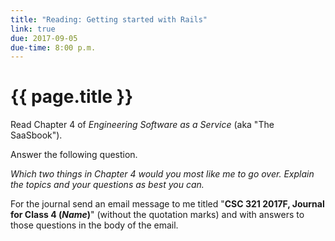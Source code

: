 ```yaml
---
title: "Reading: Getting started with Rails"
link: true
due: 2017-09-05
due-time: 8:00 p.m.
---
```

# {{ page.title }}

Read Chapter 4 of _Engineering Software as a Service_ (aka "The SaaSbook").

Answer the following question.

*Which two things in Chapter 4 would you most like me to go over.  Explain
the topics and your questions as best you can.*

For the journal send an email message to me titled "**CSC 321 2017F,
Journal for Class 4 (*Name*)**" (without the quotation marks) and with
answers to those questions in the body of the email.


